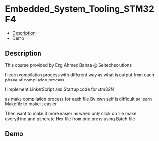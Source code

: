 # Embedded_System_Tooling_STM32F4
- [Description](#Description)
- [Demo](#Demo)


## Description
<p>This course provided by Eng Ahmed Bahaa @ Seitechsolutions </p>
<p>I learn compilation process with different way as what is output from each phase of compilation process  </p>
<p>I implement LinkerScript and Startup code for stm32f4 </p>
<p>as make compilation process for each file By own self is difficult so learn Makefile to make it easier </p>
<p>Then want to make it more easier as when only click on file make everything and generate Hex file from one press using Batch file</p>

## Demo

